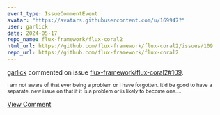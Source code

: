 ```yaml
---
event_type: IssueCommentEvent
avatar: "https://avatars.githubusercontent.com/u/169947?"
user: garlick
date: 2024-05-17
repo_name: flux-framework/flux-coral2
html_url: https://github.com/flux-framework/flux-coral2/issues/109
repo_url: https://github.com/flux-framework/flux-coral2
---
```


<a href='https://github.com/garlick' target='_blank'>garlick</a> commented on issue <a href='https://github.com/flux-framework/flux-coral2/issues/109' target='_blank'>flux-framework/flux-coral2#109</a>.

<small>I am not aware of that ever being a problem or I have forgotten.  It'd be good to have a separate, new issue on that if it is a problem or is likely to become one....</small>

<a href='https://github.com/flux-framework/flux-coral2/issues/109' target='_blank'>View Comment</a>